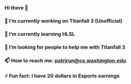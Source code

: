 ### Hi there 👋
### 🔭 I’m currently working on Titanfall 3 (Unofficial)
### 🌱 I’m currently learning HLSL
### 👯 I’m looking for people to help me with Titanfall 3
### 📫 How to reach me: patrirun@cs.washington.edu
### ⚡ Fun fact: I have 20 dollars in Esports earnings


<!--
**PatrickRung/PatrickRung** is a ✨ _special_ ✨ repository because its `README.md` (this file) appears on your GitHub profile.

Here are some ideas to get you started:

- 🔭 I’m currently working on ...
- 🌱 I’m currently learning ...
- 👯 I’m looking to collaborate on ...
- 🤔 I’m looking for help with ...
- 💬 Ask me about ...
- 📫 How to reach me: ...
- 😄 Pronouns: ...
- ⚡ Fun fact: ...
-->
